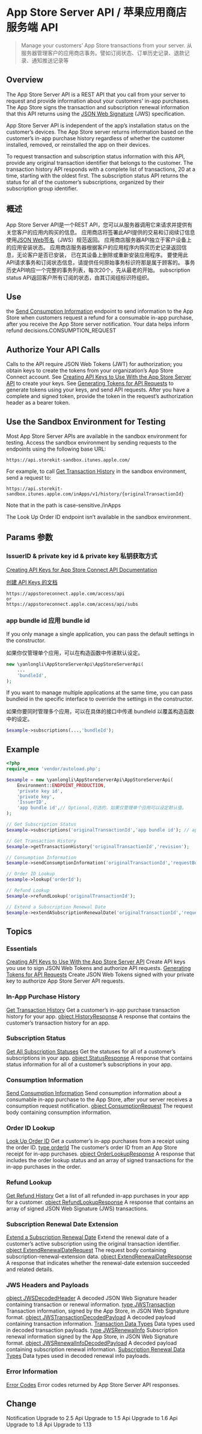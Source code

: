 App Store Server API / 苹果应用商店服务端 API
===
> Manage your customers’ App Store transactions from your server.
> 从服务器管理客户的应用商店事务。譬如订阅状态、订单历史记录、退款记录、通知推送记录等

## Overview

The App Store Server API is a REST API that you call from your server to request and provide information about your
customers' in-app purchases. The App Store signs the transaction and subscription renewal information that this API
returns using the [JSON Web Signature](https://datatracker.ietf.org/doc/html/rfc7515) (JWS) specification.

App Store Server API is independent of the app’s installation status on the customer’s devices. The App Store server
returns information based on the customer’s in-app purchase history regardless of whether the customer installed,
removed, or reinstalled the app on their devices.

To request transaction and subscription status information with this API, provide any original transaction identifier
that belongs to the customer. The transaction history API responds with a complete list of transactions, 20 at a time,
starting with the oldest first. The subscription status API returns the status for all of the customer’s subscriptions,
organized by their subscription group identifier.

## 概述

App Store Server API是一个REST API，您可以从服务器调用它来请求并提供有关您客户的应用内购买的信息。
应用商店将签署此API提供的交易和订阅续订信息使用[JSON Web签名](https://datatracker.ietf.org/doc/html/rfc7515)（JWS）规范返回。
应用商店服务器API独立于客户设备上的应用安装状态。 应用商店服务器根据客户的应用程序内购买历史记录返回信息，无论客户是否已安装， 已在其设备上删除或重新安装应用程序。
要使用此API请求事务和订阅状态信息，请提供任何原始事务标识符那是属于顾客的。 事务历史API响应一个完整的事务列表，每次20个，先从最老的开始。 subscription status API返回客户所有订阅的状态，由其订阅组标识符组织。

## Use

the [Send Consumption Information](https://developer.apple.com/documentation/appstoreserverapi/send_consumption_information)
endpoint to send information to the App Store when customers request a refund for a consumable in-app purchase, after
you receive the App Store server notification. Your data helps inform refund decisions.CONSUMPTION_REQUEST

## Authorize Your API Calls

Calls to the API require JSON Web Tokens (JWT) for authorization; you obtain keys to create the tokens from your
organization’s App Store Connect account.
See [Creating API Keys to Use With the App Store Server API](https://developer.apple.com/documentation/appstoreserverapi/creating_api_keys_to_use_with_the_app_store_server_api)
to create your keys.
See [Generating Tokens for API Requests](https://developer.apple.com/documentation/appstoreserverapi/generating_tokens_for_api_requests)
to generate tokens using your keys, and send API requests. After you have a complete and signed token, provide the token
in the request’s authorization header as a bearer token.

## Use the Sandbox Environment for Testing

Most App Store Server APIs are available in the sandbox environment for testing. Access the sandbox environment by
sending requests to the endpoints using the following base URL:

    https://api.storekit-sandbox.itunes.apple.com/

For example, to
call [Get Transaction History](https://developer.apple.com/documentation/appstoreserverapi/get_transaction_history) in
the sandbox environment, send a request to:

    https://api.storekit-sandbox.itunes.apple.com/inApps/v1/history/{originalTransactionId}

Note that in the path is case-sensitive./inApps

The Look Up Order ID endpoint isn’t available in the sandbox environment.

## Params 参数

### IssuerID & private key id & private key 私钥获取方式

[Creating API Keys for App Store Connect API Documentation](https://developer.apple.com/documentation/appstoreconnectapi/creating_api_keys_for_app_store_connect_api)

[创建 API Keys 的文档](https://developer.apple.com/documentation/appstoreconnectapi/creating_api_keys_for_app_store_connect_api)

    https://appstoreconnect.apple.com/access/api
    or
    https://appstoreconnect.apple.com/access/api/subs

### app bundle id 应用 bundle id
If you only manage a single application, you can pass the default settings in the constructor.

如果你仅管理单个应用，可以在构造函数中传递默认设定。

```php
new \yanlongli\AppStoreServerApi\AppStoreServerApi(
    ...
    'bundleId',
);
```

If you want to manage multiple applications at the same time, you can pass bundleid in the specific interface to override the settings in the constructor.

如果你要同时管理多个应用，可以在具体的接口中传递 bundleId 以覆盖构造函数中的设定。

```php
$example->subscriptions(...,'bundleId');
```

## Example

```php
<?php
require_once 'vendor/autoload.php';

$example = new \yanlongli\AppStoreServerApi\AppStoreServerApi(
    Environment::ENDPOINT_PRODUCTION,
    'private key id',
    'private key',
    'IssuerID',
    'app bundle id',// Optional,可选的，如果仅管理单个应用可以设定默认值。
);

// Get Subscription Status
$example->subscriptions('originalTransactionId','app bundle id'); // app bundle id 是可选的，这里将覆盖构造函数中的设定。

// Get Transaction History
$example->getTransactionHistory('originalTransactionId','revision');

// Consumption Information
$example->sendConsumptionInformation('originalTransactionId','requestBody');

// Order ID Lookup
$example->lookup('orderId');

// Refund Lookup
$example->refundLookup('originalTransactionId');

// Extend a Subscription Renewal Date
$example->extendASubscriptionRenewalDate('originalTransactionId','requestBody')

```

## Topics

### Essentials

[Creating API Keys to Use With the App Store Server API](https://developer.apple.com/documentation/appstoreserverapi/creating_api_keys_to_use_with_the_app_store_server_api)
Create API keys you use to sign JSON Web Tokens and authorize API requests.
[Generating Tokens for API Requests](https://developer.apple.com/documentation/appstoreserverapi/generating_tokens_for_api_requests)
Create JSON Web Tokens signed with your private key to authorize App Store Server API requests.

### In-App Purchase History

[Get Transaction History](https://developer.apple.com/documentation/appstoreserverapi/get_transaction_history)
Get a customer’s in-app purchase transaction history for your app.
[object HistoryResponse](https://developer.apple.com/documentation/appstoreserverapi/historyresponse)
A response that contains the customer’s transaction history for an app.
### Subscription Status
[Get All Subscription Statuses](https://developer.apple.com/documentation/appstoreserverapi/get_all_subscription_statuses)
Get the statuses for all of a customer’s subscriptions in your app.
[object StatusResponse](https://developer.apple.com/documentation/appstoreserverapi/statusresponse)
A response that contains status information for all of a customer’s subscriptions in your app.
### Consumption Information
[Send Consumption Information](https://developer.apple.com/documentation/appstoreserverapi/send_consumption_information)
Send consumption information about a consumable in-app purchase to the App Store, after your server receives a consumption request notification.
[object ConsumptionRequest](https://developer.apple.com/documentation/appstoreserverapi/consumptionrequest)
The request body containing consumption information.
### Order ID Lookup
[Look Up Order ID](https://developer.apple.com/documentation/appstoreserverapi/look_up_order_id)
Get a customer’s in-app purchases from a receipt using the order ID.
[type orderId](https://developer.apple.com/documentation/appstoreserverapi/orderid)
The customer’s order ID from an App Store receipt for in-app purchases.
[object OrderLookupResponse](https://developer.apple.com/documentation/appstoreserverapi/orderlookupresponse)
A response that includes the order lookup status and an array of signed transactions for the in-app purchases in the order.
### Refund Lookup
[Get Refund History](https://developer.apple.com/documentation/appstoreserverapi/get_refund_history)
Get a list of all refunded in-app purchases in your app for a customer.
[object RefundLookupResponse](https://developer.apple.com/documentation/appstoreserverapi/refundlookupresponse)
A response that contains an array of signed JSON Web Signature (JWS) transactions.
### Subscription Renewal Date Extension
[Extend a Subscription Renewal Date](https://developer.apple.com/documentation/appstoreserverapi/extend_a_subscription_renewal_date)
Extend the renewal date of a customer’s active subscription using the original transaction identifier.
[object ExtendRenewalDateRequest](https://developer.apple.com/documentation/appstoreserverapi/extendrenewaldaterequest)
The request body containing subscription-renewal-extension data.
[object ExtendRenewalDateResponse](https://developer.apple.com/documentation/appstoreserverapi/extendrenewaldateresponse)
A response that indicates whether the renewal-date extension succeeded and related details.
### JWS Headers and Payloads
[object JWSDecodedHeader](https://developer.apple.com/documentation/appstoreserverapi/jwsdecodedheader)
A decoded JSON Web Signature header containing transaction or renewal information.
[type JWSTransaction](https://developer.apple.com/documentation/appstoreserverapi/jwstransaction)
Transaction information, signed by the App Store, in JSON Web Signature format.
[object JWSTransactionDecodedPayload](https://developer.apple.com/documentation/appstoreserverapi/jwstransactiondecodedpayload)
A decoded payload containing transaction information.
[Transaction Data Types](https://developer.apple.com/documentation/appstoreserverapi/transaction_data_types)
Data types used in decoded transaction payloads.
[type JWSRenewalInfo](https://developer.apple.com/documentation/appstoreserverapi/jwsrenewalinfo)
Subscription renewal information signed by the App Store, in JSON Web Signature format.
[object JWSRenewalInfoDecodedPayload](https://developer.apple.com/documentation/appstoreserverapi/jwsrenewalinfodecodedpayload)
A decoded payload containing subscription renewal information.
[Subscription Renewal Data Types](https://developer.apple.com/documentation/appstoreserverapi/subscription_renewal_data_types)
Data types used in decoded renewal info payloads.
### Error Information
[Error Codes](https://developer.apple.com/documentation/appstoreserverapi/error_codes)
Error codes returned by App Store Server API responses.


## Change 
Notification Upgrade to 2.5
Api Upgrade to 1.5
Api Upgrade to 1.6
Api Upgrade to 1.8
Api Upgrade to 1.13
